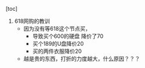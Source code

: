 [toc]

1. 618网购的教训
	- 因为没有等618这个节点买，
		- 导致买个600的硬盘 降价了70
		- 买个189的U盘降价20
		- 买的两件衣服降价20
	- 越是贵的东西，打折的力度越大，什么原因？？？